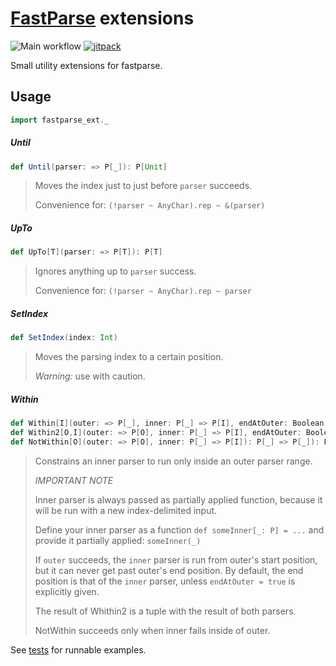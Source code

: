 # [FastParse](http://www.lihaoyi.com/fastparse/) extensions

![Main workflow](https://github.com/vic/fastparse_ext/workflows/Main%20workflow/badge.svg)
[![jitpack](https://jitpack.io/v/vic/fastparse_ext.svg)](https://jitpack.io/#vic/fastparse_ext)

Small utility extensions for fastparse.

## Usage

```scala
import fastparse_ext._
```

#####  Until

```scala
def Until(parser: => P[_]): P[Unit]
```

> Moves the index just to just before `parser` succeeds.
>
>  Convenience for: `(!parser ~ AnyChar).rep ~ &(parser)`

#####  UpTo

```scala
def UpTo[T](parser: => P[T]): P[T]
```

> Ignores anything up to `parser` success.
>
> Convenience for: `(!parser ~ AnyChar).rep ~ parser`

#####  SetIndex

```scala
def SetIndex(index: Int)
```

> Moves the parsing index to a certain position.
>
> _Warning:_ use with caution.


#####  Within

```scala
def Within[I](outer: => P[_], inner: P[_] => P[I], endAtOuter: Boolean = false): P[I]
def Within2[O,I](outer: => P[O], inner: P[_] => P[I], endAtOuter: Boolean = false): P[_] => P[I]): P[(O, I)]
def NotWithin[O](outer: => P[O], inner: P[_] => P[I]): P[_] => P[_]): P[O]
```

> Constrains an inner parser to run only inside an outer parser range.
>
> *IMPORTANT NOTE*
> 
> Inner parser is always passed as partially applied function, because
> it will be run with a new index-delimited input.
>
> Define your inner parser as a function `def someInner[_: P] = ...`
> and provide it partially applied: `someInner(_)`
>
> If `outer` succeeds, the `inner` parser is run from outer's start position,
> but it can never get past outer's end position.
> By default, the end position is that of the `inner` parser, unless `endAtOuter = true` is 
> explicitly given.
>
> The result of Whithin2 is a tuple with the result of both parsers.
>
> NotWithin succeeds only when inner fails inside of outer.

See [tests](fastparse_ext/test/src/fastparse_ext/FastparseExtTest.scala) for runnable examples.

